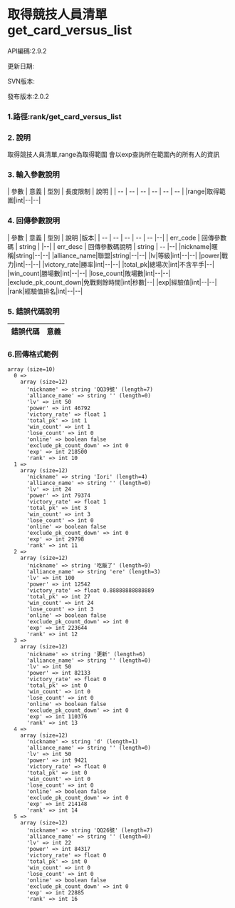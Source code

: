 # 取得競技人員清單 get_card_versus_list


API編碼:2.9.2

> 


更新日期:

> 

SVN版本:


發布版本:2.0.2

### 1.路徑:rank/get_card_versus_list

### 2. 說明
取得競技人員清單,range為取得範圍 會以exp查詢所在範圍內的所有人的資訊


### 3. 輸入參數說明


| 參數 | 意義 | 型別 | 長度限制 | 說明 |
| -- | -- | -- | -- | -- | -- |
|range|取得範圍|int|--|--|


### 4. 回傳參數說明
| 參數 | 意義 | 型別 | 說明 |版本|
| -- | -- | -- | -- | -- |--|
| err_code | 回傳參數碼 | string |  |--|
| err_desc | 回傳參數碼說明 | string | -- |--|
|nickname|暱稱|string|--|--|
|alliance_name|聯盟|string|--|--|
|lv|等級|int|--|--|
|power|戰力|int|--|--|
|victory_rate|勝率|int|--|--|
|total_pk|總場次|int|不含平手|--|
|win_count|勝場數|int|--|--|
|lose_count|敗場數|int|--|--|
|exclude_pk_count_down|免戰剩餘時間|int|秒數|--|
|exp|經驗值|int|--|--|
|rank|經驗值排名|int|--|--|

### 5. 錯誤代碼說明
|錯誤代碼|意義|
|--|--|



### 6.回傳格式範例



```
array (size=10)
  0 => 
    array (size=12)
      'nickname' => string 'QQ39號' (length=7)
      'alliance_name' => string '' (length=0)
      'lv' => int 50
      'power' => int 46792
      'victory_rate' => float 1
      'total_pk' => int 1
      'win_count' => int 1
      'lose_count' => int 0
      'online' => boolean false
      'exclude_pk_count_down' => int 0
      'exp' => int 218500
      'rank' => int 10
  1 => 
    array (size=12)
      'nickname' => string 'Iori' (length=4)
      'alliance_name' => string '' (length=0)
      'lv' => int 24
      'power' => int 79374
      'victory_rate' => float 1
      'total_pk' => int 3
      'win_count' => int 3
      'lose_count' => int 0
      'online' => boolean false
      'exclude_pk_count_down' => int 0
      'exp' => int 29798
      'rank' => int 11
  2 => 
    array (size=12)
      'nickname' => string '吃飯了' (length=9)
      'alliance_name' => string 'ere' (length=3)
      'lv' => int 100
      'power' => int 12542
      'victory_rate' => float 0.88888888888889
      'total_pk' => int 27
      'win_count' => int 24
      'lose_count' => int 3
      'online' => boolean false
      'exclude_pk_count_down' => int 0
      'exp' => int 223644
      'rank' => int 12
  3 => 
    array (size=12)
      'nickname' => string '更新' (length=6)
      'alliance_name' => string '' (length=0)
      'lv' => int 50
      'power' => int 82133
      'victory_rate' => float 0
      'total_pk' => int 0
      'win_count' => int 0
      'lose_count' => int 0
      'online' => boolean false
      'exclude_pk_count_down' => int 0
      'exp' => int 110376
      'rank' => int 13
  4 => 
    array (size=12)
      'nickname' => string 'd' (length=1)
      'alliance_name' => string '' (length=0)
      'lv' => int 50
      'power' => int 9421
      'victory_rate' => float 0
      'total_pk' => int 0
      'win_count' => int 0
      'lose_count' => int 0
      'online' => boolean false
      'exclude_pk_count_down' => int 0
      'exp' => int 214148
      'rank' => int 14
  5 => 
    array (size=12)
      'nickname' => string 'QQ26號' (length=7)
      'alliance_name' => string '' (length=0)
      'lv' => int 22
      'power' => int 84317
      'victory_rate' => float 0
      'total_pk' => int 0
      'win_count' => int 0
      'lose_count' => int 0
      'online' => boolean false
      'exclude_pk_count_down' => int 0
      'exp' => int 22885
      'rank' => int 16

```